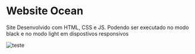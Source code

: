 # Website Ocean

Site Desenvolvido com HTML, CSS e JS. Podendo ser executado no modo black e no modo light em dispostivos responsivos

![teste](https://res.cloudinary.com/mizzy-developer/image/upload/v1643663837/Ocean_oq38qp.gif)